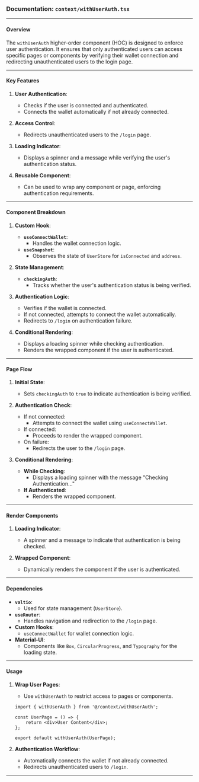 ### Documentation: `context/withUserAuth.tsx`

---

#### **Overview**
The `withUserAuth` higher-order component (HOC) is designed to enforce user authentication. It ensures that only authenticated users can access specific pages or components by verifying their wallet connection and redirecting unauthenticated users to the login page.

---

#### **Key Features**
1. **User Authentication**:
   - Checks if the user is connected and authenticated.
   - Connects the wallet automatically if not already connected.

2. **Access Control**:
   - Redirects unauthenticated users to the `/login` page.

3. **Loading Indicator**:
   - Displays a spinner and a message while verifying the user's authentication status.

4. **Reusable Component**:
   - Can be used to wrap any component or page, enforcing authentication requirements.

---

#### **Component Breakdown**

1. **Custom Hook**:
   - **`useConnectWallet`**:
     - Handles the wallet connection logic.
   - **`useSnapshot`**:
     - Observes the state of `UserStore` for `isConnected` and `address`.

2. **State Management**:
   - **`checkingAuth`**:
     - Tracks whether the user's authentication status is being verified.

3. **Authentication Logic**:
   - Verifies if the wallet is connected.
   - If not connected, attempts to connect the wallet automatically.
   - Redirects to `/login` on authentication failure.

4. **Conditional Rendering**:
   - Displays a loading spinner while checking authentication.
   - Renders the wrapped component if the user is authenticated.

---

#### **Page Flow**

1. **Initial State**:
   - Sets `checkingAuth` to `true` to indicate authentication is being verified.

2. **Authentication Check**:
   - If not connected:
     - Attempts to connect the wallet using `useConnectWallet`.
   - If connected:
     - Proceeds to render the wrapped component.
   - On failure:
     - Redirects the user to the `/login` page.

3. **Conditional Rendering**:
   - **While Checking**:
     - Displays a loading spinner with the message "Checking Authentication..."
   - **If Authenticated**:
     - Renders the wrapped component.

---

#### **Render Components**

1. **Loading Indicator**:
   - A spinner and a message to indicate that authentication is being checked.

2. **Wrapped Component**:
   - Dynamically renders the component if the user is authenticated.

---

#### **Dependencies**
- **`valtio`**:
  - Used for state management (`UserStore`).
- **`useRouter`**:
  - Handles navigation and redirection to the `/login` page.
- **Custom Hooks**:
  - `useConnectWallet` for wallet connection logic.
- **Material-UI**:
  - Components like `Box`, `CircularProgress`, and `Typography` for the loading state.

---

#### **Usage**

1. **Wrap User Pages**:
   - Use `withUserAuth` to restrict access to pages or components.
   ```tsx
   import { withUserAuth } from '@/context/withUserAuth';

   const UserPage = () => {
       return <div>User Content</div>;
   };

   export default withUserAuth(UserPage);
   ```

2. **Authentication Workflow**:
   - Automatically connects the wallet if not already connected.
   - Redirects unauthenticated users to `/login`.

---
